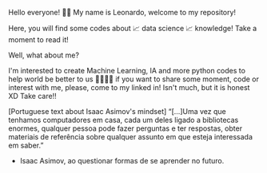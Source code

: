 Hello everyone! 👻👻
My name is Leonardo, welcome to my repository!

Here, you will find some codes about 📈 data science 📈 knowledge!
Take a moment to read it!

Well, what about me?

I'm interested to create Machine Learning, IA and more python codes to help world be better to us 🤖🤖🤖🤖
if you want to share some moment, code or interest with me, please, come to my linked in!
Isn't much, but it is honest XD
Take care!!

[Portuguese text about Isaac Asimov's mindset]
“[…]Uma vez que tenhamos computadores em casa, cada um deles ligado a bibliotecas enormes, 
qualquer pessoa pode fazer perguntas e ter respostas, obter materiais de referência sobre qualquer assunto em que esteja interessada em saber.”
- Isaac Asimov, ao questionar formas de se aprender no futuro.
